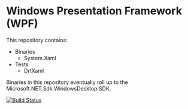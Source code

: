 # Windows Presentation Framework (WPF)

This repository contains:

* Binaries
  * System.Xaml
* Tests
  * DrtXaml

Binaries in this repository eventually roll up to the Microsoft.NET.Sdk.WindowsDesktop SDK.

[![Build Status](https://dnceng.visualstudio.com/internal/_apis/build/status/dotnet.wpf)](https://dnceng.visualstudio.com/internal/_build/latest?definitionId=234)
